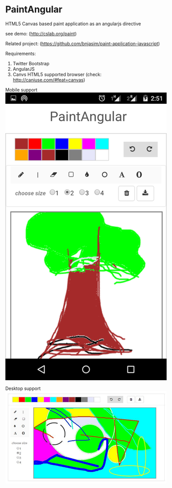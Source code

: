 # PaintAngular
HTML5 Canvas based paint application as an angularjs directive

see demo: (http://cslab.org/paint)

Related project: (https://github.com/bnjasim/paint-application-javascript)

Requirements:
1. Twitter Bootstrap
2. AngularJS
3. Canvs HTML5 supported browser (check: http://caniuse.com/#feat=canvas)

Mobile support
![alt In Mobile](./mobile.png "Mobile")

Desktop support
![alt In Desktop](./paintangular.JPG "Desktop")
